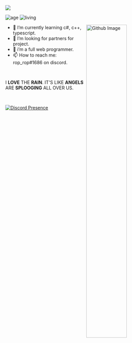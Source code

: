 ![](https://raw.githubusercontent.com/halfrost/halfrost/master/icons/header_.png)


![age](https://img.shields.io/badge/age-17-blue)
![living](https://img.shields.io/badge/living-Israel-3c9)

<img width="50%" align="right" alt="Github Image" src="https://raw.githubusercontent.com/onimur/.github/master/.resources/git-header.svg" />

- 🌱 I’m currently learning c#, c++, typescript. 
- 🤔 I’m looking for partners for project.
- 💼 i’m a full web programmer.
- 📫 How to reach me: rop_rop#1686 on discord.
<br />


I <b>LOVE</b> THE <b>RAIN</b>.
IT'S LIKE <b>ANGELS</b>
ARE <b>SPLOOGING</b>
ALL OVER US.

<div align="center">

  

</div>

<br >

<!-- [![rop_rop](https://discord.c99.nl/widget/theme-3/352555012469293059.png) ](https://discord.com/users/352555012469293059) -->
[![Discord Presence](https://lanyard.cnrad.dev/api/352555012469293059)](https://discord.com/users/352555012469293059)

